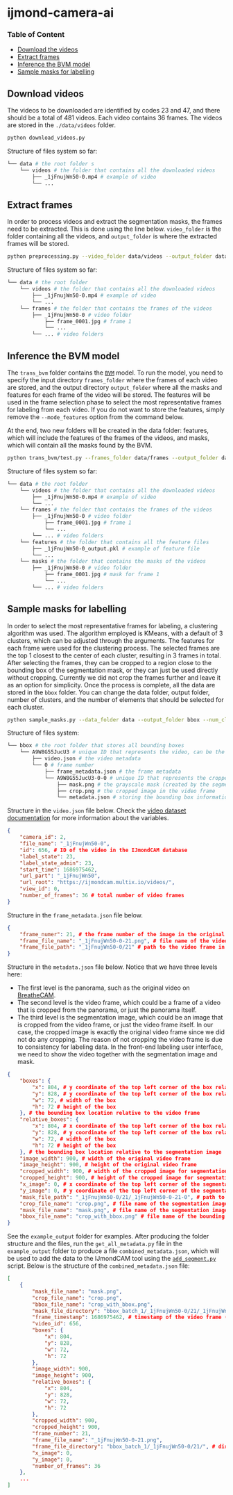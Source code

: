 # ijmond-camera-ai

### Table of Content
- [Download the videos](#download-videos)
- [Extract frames](#extract-frames)
- [Inference the BVM model](#inference-bvm)
- [Sample masks for labelling](#sample-masks)

## <a name="download-videos"></a>Download videos

The videos to be downloaded are identified by codes 23 and 47, and there should be a total of 481 videos. Each video contains 36 frames. The videos are stored in the `./data/videos` folder.
```sh
python download_videos.py
```

Structure of files system so far:
```sh
└── data # the root folder s
    └── videos # the folder that contains all the downloaded videos
        ├── _1jFnujWn50-0.mp4 # example of video
        └── ...
```

## <a name="extract-frames"></a>Extract frames

In order to process videos and extract the segmentation masks, the frames need to be extracted. This is done using the line below. `video_folder` is the folder containing all the videos, and `output_folder` is where the extracted frames will be stored.
```sh
python preprocessing.py --video_folder data/videos --output_folder data/frames
```

Structure of files system so far:
```sh
└── data # the root folder
    └── videos # the folder that contains all the downloaded videos
        ├── _1jFnujWn50-0.mp4 # example of video
        └── ...
    └── frames # the folder that contains the frames of the videos
        ├── _1jFnujWn50-0 # video folder
            ├── frame_0001.jpg # frame 1
            └── ...
        └── ... # video folders

```

## <a name="inference-bvm"></a>Inference the BVM model

The `trans_bvm` folder contains the [`BVM`](https://github.com/SiyuanYan1/Transmission-BVM/tree/main) model. To run the model, you need to specify the input directory `frames_folder` where the frames of each video are stored, and the output directory `output_folder` where all the masks and features for each frame of the video will be stored. The features will be used in the frame selection phase to select the most representative frames for labeling from each video. If you do not want to store the features, simply remove the `--mode_features` option from the command below.

At the end, two new folders will be created in the data folder: features, which will include the features of the frames of the videos, and masks, which will contain all the masks found by the BVM.
```sh
python trans_bvm/test.py --frames_folder data/frames --output_folder data --mode_features
```

Structure of files system so far:
```sh
└── data # the root folder
    └── videos # the folder that contains all the downloaded videos
        ├── _1jFnujWn50-0.mp4 # example of video
        └── ...
    └── frames # the folder that contains the frames of the videos
        ├── _1jFnujWn50-0 # video folder
            ├── frame_0001.jpg # frame 1
            └── ...
        └── ... # video folders
    └── features # the folder that contains all the feature files
        ├── _1jFnujWn50-0_output.pkl # example of feature file
        └── ...
    └── masks # the folder that contains the masks of the videos
        ├── _1jFnujWn50-0 # video folder
            ├── frame_0001.jpg # mask for frame 1
            └── ...
        └── ... # video folders
```

## <a name="sample-masks"></a>Sample masks for labelling

In order to select the most representative frames for labeling, a clustering algorithm was used. The algorithm employed is KMeans, with a default of 3 clusters, which can be adjusted through the arguments. The features for each frame were used for the clustering process. The selected frames are the top 1 closest to the center of each cluster, resulting in 3 frames in total. After selecting the frames, they can be cropped to a region close to the bounding box of the segmentation mask, or they can just be used directly without cropping. Currently we did not crop the frames further and leave it as an option for simplicity. Once the process is complete, all the data are stored in the `bbox` folder. You can change the data folder, output folder, number of clusters, and the number of elements that should be selected for each cluster.
```sh
python sample_masks.py --data_folder data --output_folder bbox --num_clusters 3 --num_elements 1
```

Structure of files system:
```sh
└── bbox # the root folder that stores all bounding boxes
    └── A9W8G55JucU3 # unique ID that represents the video, can be the video file name (without extension)
        ├── video.json # the video metadata
        └── 0 # frame number
            ├── frame_metadata.json # the frame metadata
            └── A9W8G55JucU3-0-0 # unique ID that represents the cropped region in the frame
                ├── mask.png # the grayscale mask (created by the segmentation model)
                ├── crop.png # the cropped image in the video frame
                └── metadata.json # storing the bounding box information
```

Structure in the `video.json` file below. Check the [video dataset documentation](https://github.com/MultiX-Amsterdam/ijmond-camera-monitor/tree/main/dataset/2024-01-22) for more information about the variables.
```json
{
    "camera_id": 2,
    "file_name": "_1jFnujWn50-0",
    "id": 656, # ID of the video in the IJmondCAM database
    "label_state": 23,
    "label_state_admin": 23,
    "start_time": 1686975462,
    "url_part": "_1jFnujWn50",
    "url_root": "https://ijmondcam.multix.io/videos/",
    "view_id": 0,
    "number_of_frames": 36 # total number of video frames
}
```

Structure in the `frame_metadata.json` file below.
```json
{
    "frame_numer": 21, # the frame number of the image in the original video
    "frame_file_name": "_1jFnujWn50-0-21.png", # file name of the video frame
    "frame_file_path": "_1jFnujWn50-0/21" # path to the video frame in the root folder
}
```

Structure in the `metadata.json` file below. Notice that we have three levels here:
- The first level is the panorama, such as the original video on [BreatheCAM](https://breathecam.multix.io/).
- The second level is the video frame, which could be a frame of a video that is cropped from the panorama, or just the panorama itself.
- The third level is the segmentation image, which could be an image that is cropped from the video frame, or just the video frame itself.
In our case, the cropped image is exactly the original video frame since we did not do any cropping. The reason of not cropping the video frame is due to consistency for labeling data. In the front-end labeling user interface, we need to show the video together with the segmentation image and mask.
```json
{
    "boxes": {
        "x": 804, # y coordinate of the top left corner of the box relative to the video frame
        "y": 828, # y coordinate of the top left corner of the box relative to the video frame
        "w": 72, # width of the box
        "h": 72 # height of the box
    }, # the bounding box location relative to the video frame
    "relative_boxes": {
        "x": 804, # x coordinate of the top left corner of the box relative to the segmentation image
        "y": 828, # y coordinate of the top left corner of the box relative to the segmentation image
        "w": 72, # width of the box
        "h": 72 # height of the box
    }, # the bounding box location relative to the segmentation image
    "image_width": 900, # width of the original video frame
    "image_height": 900, # height of the original video frame
    "cropped_width": 900, # width of the cropped image for segmentation
    "cropped_height": 900, # height of the cropped image for segmentation
    "x_image": 0, # x coordinate of the top left corner of the segmentation image relative to the video frame
    "y_image": 0, # y coordinate of the top left corner of the segmentation image relative to the video frame
    "mask_file_path": "_1jFnujWn50-0/21/_1jFnujWn50-0-21-0", # path to the mask file in the root folder
    "crop_file_name": "crop.png", # file name of the segmentation image
    "mask_file_name": "mask.png", # file name of the segmentation image
    "bbox_file_name": "crop_with_bbox.png" # file name of the bounding box on top of the image
}
```

See the `example_output` folder for examples. After producing the folder structure and the files, run the `get_all_metadata.py` file in the `example_output` folder to produce a file `combined_metadata.json`, which will be used to add the data to the IJmondCAM tool using the [`add_segment.py`](https://github.com/MultiX-Amsterdam/ijmond-camera-monitor/blob/main/back-end/www/add_segment.py) script. Below is the structure of the `combined_metadata.json` file:
```json
[
    {
        "mask_file_name": "mask.png",
        "crop_file_name": "crop.png",
        "bbox_file_name": "crop_with_bbox.png",
        "mask_file_directory": "bbox_batch_1/_1jFnujWn50-0/21/_1jFnujWn50-0-21-0/", # directory to the segmentation mask and image files (with the root folder name and a "/" at the end)
        "frame_timestamp": 1686975462, # timestamp of the video frame (this is copied from the video timestamp)
        "video_id": 656,
        "boxes": {
            "x": 804,
            "y": 828,
            "w": 72,
            "h": 72
        },
        "image_width": 900,
        "image_height": 900,
        "relative_boxes": {
            "x": 804,
            "y": 828,
            "w": 72,
            "h": 72
        },
        "cropped_width": 900,
        "cropped_height": 900,
        "frame_number": 21,
        "frame_file_name": "_1jFnujWn50-0-21.png",
        "frame_file_directory": "bbox_batch_1/_1jFnujWn50-0/21/", # directory to the video frame (with the root folder name and a "/" at the end)
        "x_image": 0,
        "y_image": 0,
        "number_of_frames": 36
    },
    ...
]
```